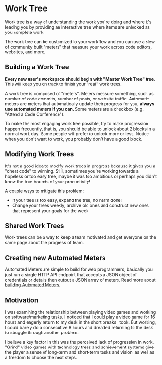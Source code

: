 # Work Tree

Work tree is a way of understanding the work you're doing and where it's leading you by providing an interactive tree where items are unlocked as you complete work.

The work tree can be customized to your workflow and you can use a slew of community built "meters" that measure your work across code editors, websites, and more.

## Building a Work Tree

**Every new user's workspace should begin with "Master Work Tree" tree**. This will keep you on track to finish your "real" work trees.

A work tree is composed of "meters". Meters measure something, such as number of code commits, number of posts, or website traffic. Automatic meters are meters that automatically update their progress for you, **always use automated meters if you can.** Some meters are a checkbox (e.g. "Attend a Code Conference").

To make the most engaging work tree possible, try to make progression happen frequently, that is, you should be able to unlock about 2 blocks in a normal work day. Some people will prefer to unlock more or less. Notice when you don't want to work, you probably don't have a good block.

## Modifying Work Trees

It's not a good idea to modify work trees in progress because it gives you a "cheat code" to winning. Still, sometimes you're working towards a hopeless or too easy tree, maybe it was too ambitious or perhaps you didn't know the true bounds of your productivity!

A couple ways to mitigate this problem:

- If your tree is too easy, expand the tree, no harm done!
- Change your trees weekly, archive old ones and construct new ones that represent your goals for the week

## Shared Work Trees

Work trees can be a way to keep a team motivated and get everyone on the same page about the progress of team.

## Creating new Automated Meters

Automated Meters are simple to build for web programmers, basically you just run a single HTTP API endpoint that accepts a JSON object of credentials or details then output a JSON array of meters. [Read more about building Automated Meters](#).

## Motivation

I was examining the relationship between playing video games and working on software/marketing tasks. I noticed that I could play a video game for 16 hours and eagerly return to my desk in the short breaks I took. But working, I could barely do a consecutive 8 hours and dreaded returning to the desk to struggle through another problem.

I believe a key factor in this was the perceived lack of progression in work. "Grind" video games with technology trees and achievement systems give the player a sense of long-term and short-term tasks and vision, as well as a freedom to choose the next steps.
